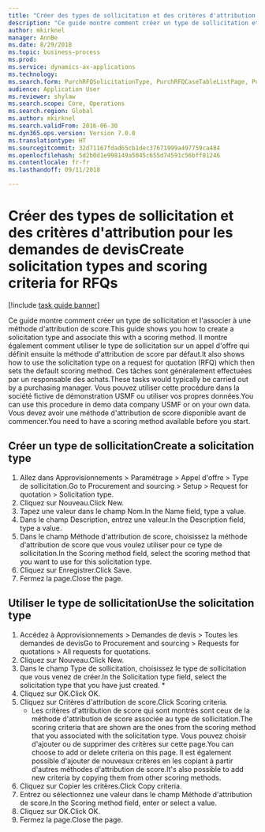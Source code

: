 ```yaml
--- 
title: "Créer des types de sollicitation et des critères d'attribution pour les demandes de devis"
description: "Ce guide montre comment créer un type de sollicitation et l'associer à une méthode d'attribution de score."
author: mkirknel
manager: AnnBe
ms.date: 8/29/2018
ms.topic: business-process
ms.prod: 
ms.service: dynamics-ax-applications
ms.technology: 
ms.search.form: PurchRFQSolicitationType, PurchRFQCaseTableListPage, PurchCreateRFQCase, PurchRFQCaseTable, PurchRFQScoringRFQCaseCriteria, PurchRFQScoringCriteriaCopy
audience: Application User
ms.reviewer: shylaw
ms.search.scope: Core, Operations
ms.search.region: Global
ms.author: mkirknel
ms.search.validFrom: 2016-06-30
ms.dyn365.ops.version: Version 7.0.0
ms.translationtype: HT
ms.sourcegitcommit: 32d71167fdad65cb1dec37671999a497759ca484
ms.openlocfilehash: 5d2b0d1e998149a5045c655d74591c56bff81246
ms.contentlocale: fr-fr
ms.lasthandoff: 09/11/2018

---
```

# <a name="create-solicitation-types-and-scoring-criteria-for-rfqs"></a><span data-ttu-id="4583b-103">Créer des types de sollicitation et des critères d'attribution pour les demandes de devis</span><span class="sxs-lookup"><span data-stu-id="4583b-103">Create solicitation types and scoring criteria for RFQs</span></span>

[!include [task guide banner](../../includes/task-guide-banner.md)]

<span data-ttu-id="4583b-104">Ce guide montre comment créer un type de sollicitation et l'associer à une méthode d'attribution de score.</span><span class="sxs-lookup"><span data-stu-id="4583b-104">This guide shows you how to create a solicitation type and associate this with a scoring method.</span></span> <span data-ttu-id="4583b-105">Il montre également comment utiliser le type de sollicitation sur un appel d'offre qui définit ensuite la méthode d'attribution de score par défaut.</span><span class="sxs-lookup"><span data-stu-id="4583b-105">It also shows how to use the solicitation type on a request for quotation (RFQ) which then sets the default scoring method.</span></span> <span data-ttu-id="4583b-106">Ces tâches sont généralement effectuées par un responsable des achats.</span><span class="sxs-lookup"><span data-stu-id="4583b-106">These tasks would typically be carried out by a purchasing manager.</span></span> <span data-ttu-id="4583b-107">Vous pouvez utiliser cette procédure dans la société fictive de démonstration USMF ou utiliser vos propres données.</span><span class="sxs-lookup"><span data-stu-id="4583b-107">You can use this procedure in demo data company USMF or on your own data.</span></span> <span data-ttu-id="4583b-108">Vous devez avoir une méthode d'attribution de score disponible avant de commencer.</span><span class="sxs-lookup"><span data-stu-id="4583b-108">You need to have a scoring method available before you start.</span></span>


## <a name="create-a-solicitation-type"></a><span data-ttu-id="4583b-109">Créer un type de sollicitation</span><span class="sxs-lookup"><span data-stu-id="4583b-109">Create a solicitation type</span></span>
1. <span data-ttu-id="4583b-110">Allez dans Approvisionnements > Paramétrage > Appel d'offre > Type de sollicitation.</span><span class="sxs-lookup"><span data-stu-id="4583b-110">Go to Procurement and sourcing > Setup > Request for quotation > Solicitation type.</span></span>
2. <span data-ttu-id="4583b-111">Cliquez sur Nouveau.</span><span class="sxs-lookup"><span data-stu-id="4583b-111">Click New.</span></span>
3. <span data-ttu-id="4583b-112">Tapez une valeur dans le champ Nom.</span><span class="sxs-lookup"><span data-stu-id="4583b-112">In the Name field, type a value.</span></span>
4. <span data-ttu-id="4583b-113">Dans le champ Description, entrez une valeur.</span><span class="sxs-lookup"><span data-stu-id="4583b-113">In the Description field, type a value.</span></span>
5. <span data-ttu-id="4583b-114">Dans le champ Méthode d'attribution de score, choisissez la méthode d'attribution de score que vous voulez utiliser pour ce type de sollicitation.</span><span class="sxs-lookup"><span data-stu-id="4583b-114">In the Scoring method field, select the scoring method that you want to use for this solicitation type.</span></span>
6. <span data-ttu-id="4583b-115">Cliquez sur Enregistrer.</span><span class="sxs-lookup"><span data-stu-id="4583b-115">Click Save.</span></span>
7. <span data-ttu-id="4583b-116">Fermez la page.</span><span class="sxs-lookup"><span data-stu-id="4583b-116">Close the page.</span></span>

## <a name="use-the-solicitation-type"></a><span data-ttu-id="4583b-117">Utiliser le type de sollicitation</span><span class="sxs-lookup"><span data-stu-id="4583b-117">Use the solicitation type</span></span>
1. <span data-ttu-id="4583b-118">Accédez à Approvisionnements > Demandes de devis > Toutes les demandes de devis</span><span class="sxs-lookup"><span data-stu-id="4583b-118">Go to Procurement and sourcing > Requests for quotations > All requests for quotations.</span></span>
2. <span data-ttu-id="4583b-119">Cliquez sur Nouveau.</span><span class="sxs-lookup"><span data-stu-id="4583b-119">Click New.</span></span>
3. <span data-ttu-id="4583b-120">Dans le champ Type de sollicitation, choisissez le type de sollicitation que vous venez de créer.</span><span class="sxs-lookup"><span data-stu-id="4583b-120">In the Solicitation type field, select the solicitation type that you have just created.</span></span> 
    *   
4. <span data-ttu-id="4583b-121">Cliquez sur OK.</span><span class="sxs-lookup"><span data-stu-id="4583b-121">Click OK.</span></span>
5. <span data-ttu-id="4583b-122">Cliquez sur Critères d'attribution de score.</span><span class="sxs-lookup"><span data-stu-id="4583b-122">Click Scoring criteria.</span></span>
    * <span data-ttu-id="4583b-123">Les critères d'attribution de score qui sont montrés sont ceux de la méthode d'attribution de score associée au type de sollicitation.</span><span class="sxs-lookup"><span data-stu-id="4583b-123">The scoring criteria that are shown are the ones from the scoring method that you associated with the solicitation type.</span></span> <span data-ttu-id="4583b-124">Vous pouvez choisir d'ajouter ou de supprimer des critères sur cette page.</span><span class="sxs-lookup"><span data-stu-id="4583b-124">You can choose to add or delete criteria on this page.</span></span> <span data-ttu-id="4583b-125">Il est également possible d'ajouter de nouveaux critères en les copiant à partir d'autres méthodes d'attribution de score.</span><span class="sxs-lookup"><span data-stu-id="4583b-125">It's also possible to add new criteria by copying them from other scoring methods.</span></span>  
6. <span data-ttu-id="4583b-126">Cliquez sur Copier les critères.</span><span class="sxs-lookup"><span data-stu-id="4583b-126">Click Copy criteria.</span></span>
7. <span data-ttu-id="4583b-127">Entrez ou sélectionnez une valeur dans le champ Méthode d'attribution de score.</span><span class="sxs-lookup"><span data-stu-id="4583b-127">In the Scoring method field, enter or select a value.</span></span>
8. <span data-ttu-id="4583b-128">Cliquez sur OK.</span><span class="sxs-lookup"><span data-stu-id="4583b-128">Click OK.</span></span>
9. <span data-ttu-id="4583b-129">Fermez la page.</span><span class="sxs-lookup"><span data-stu-id="4583b-129">Close the page.</span></span>



